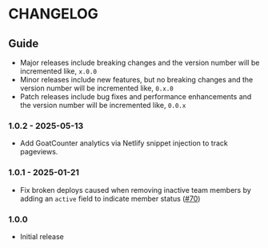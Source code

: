 # CHANGELOG

## Guide

- Major releases include breaking changes and the version number will be incremented like, `x.0.0`
- Minor releases include new features, but no breaking changes and the version number will be incremented like, `0.x.0`
- Patch releases include bug fixes and performance enhancements and the version number will be incremented like, `0.0.x`

### 1.0.2 - 2025-05-13

- Add GoatCounter analytics via Netlify snippet injection to track pageviews.

### 1.0.1 - 2025-01-21

- Fix broken deploys caused when removing inactive team members by adding an `active` field to indicate member status ([#70](https://github.com/BetMGM-Manila-CMS/cms-docs/pull/70))

### 1.0.0

- Initial release
